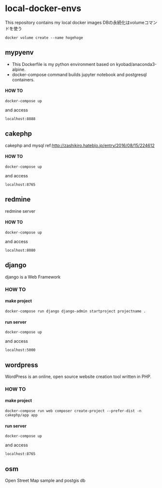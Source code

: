 # local-docker-envs
This repository contains my local docker images
DBの永続化はvolumeコマンドを使う

``docker volume create --name hogehoge``

## mypyenv
- This Dockerfile is my python environment based on kyobad/anaconda3-alpine.
- docker-compose command builds jupyter notebook and postgresql containers.

#### HOW TO
``docker-compose up``

and access

``localhost:8888``

## cakephp
cakephp and mysql
ref:http://zashikiro.hateblo.jp/entry/2016/08/15/224612

#### HOW TO
``docker-compose up``

and access

``localhost:8765``

## redmine
redmine server

#### HOW TO
``docker-compose up``

and access

``localhost:8080``

## django
django is a Web Framework

### HOW TO
#### make project
``docker-compose run django django-admin startproject projectname .``
#### run server
``docker-compose up``

and access

``localhost:5000``

## wordpress
WordPress is an online, open source website creation tool written in PHP.

### HOW TO
#### make project
``docker-compose run web composer create-project --prefer-dist -n cakephp/app app``
#### run server
``docker-compose up``

and access

``localhost:8765``

## osm
Open Street Map sample and postgis db
